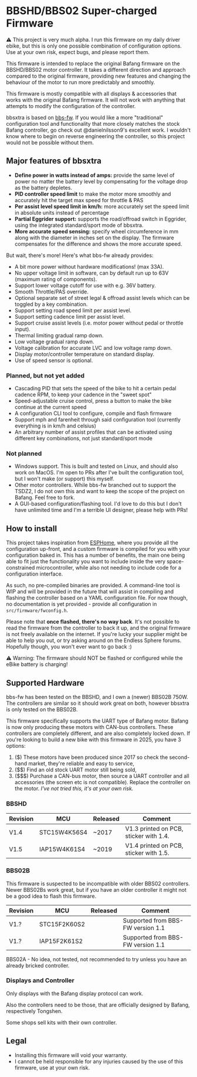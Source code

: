 # BBSHD/BBS02 Super-charged Firmware

⚠️ This project is very much alpha. I run this firmware on my daily driver ebike, but this is only one possible combination of configuration options. Use at your own risk, expect bugs, and please report them.

This firmware is intended to replace the original Bafang firmware on the BBSHD/BBS02 motor controller. It takes a different direction and approach compared to the original firmware, providing new features and changing the behaviour of the motor to run more predictably and smoothly.

This firmware is mostly compatible with all displays & accessories that works with the original Bafang firmware. It will not work with anything that attempts to modify the configuration of the controller.

bbsxtra is based on [bbs-fw](https://github.com/danielnilsson9/bbs-fw). If you would like a more "traditional" configuration tool and functionality that more closely matches the stock Bafang controller, go check out @danielnilsson9's excellent work. I wouldn't know where to begin on reverse engineering the controller, so this project would not be possible without them.

## Major features of bbsxtra

- **Define power in watts instead of amps:** provide the same level of power no matter the battery level by compensating for the voltage drop as the battery depletes.
- **PID controller speed limit** to make the motor more smoothly and accurately hit the target max speed for throttle & PAS
- **Per assist level speed limit in km/h:** more accurately set the speed limit in absolute units instead of percentage
- **Partial Eggrider support:** supports the road/offroad switch in Eggrider, using the integrated standard/sport mode of bbsxtra.
- **More accurate speed sensing:** specify wheel circumference in mm along with the diameter in inches set on the display. The firmware compensates for the difference and shows the more accurate speed.

But wait, there's more! Here's what bbs-fw already provides:

- A bit more power without hardware modifications! (max 33A). 
- No upper voltage limit in software, can by default run up to 63V (maximum rating of components).
- Support lower voltage cutoff for use with e.g. 36V battery.
- Smooth Throttle/PAS override.
- Optional separate set of street legal & offroad assist levels which can be toggled by a key combination.
- Support setting road speed limit per assist level.
- Support setting cadence limit per assist level.
- Support cruise assist levels (i.e. motor power without pedal or throttle input).
- Thermal limiting gradual ramp down.
- Low voltage gradual ramp down.
- Voltage calibration for accurate LVC and low voltage ramp down.
- Display motor/controller temperature on standard display.
- Use of speed sensor is optional.

### Planned, but not yet added

- Cascading PID that sets the speed of the bike to hit a certain pedal cadence RPM, to keep your cadence in the "sweet spot"
- Speed-adjustable cruise control, press a button to make the bike continue at the current speed
- A configuration CLI tool to configure, compile and flash firmware
- Support mph and farenheit through said configuration tool (currently everything is in km/h and celsius)
- An arbitrary number of assist profiles that can be activated using different key combinations, not just standard/sport mode

### Not planned

- Windows support. This is built and tested on Linux, and should also work on MacOS. I'm open to PRs after I've built the configuration tool, but I won't make (or support) this myself.
- Other motor controllers. While bbs-fw branched out to support the TSDZ2, I do not own this and want to keep the scope of the project on Bafang. Feel free to fork.
- A GUI-based configuration/flashing tool. I'd love to do this but I don't have unlimited time and I'm a terrible UI designer, please help with PRs!

## How to install

This project takes inspiration from [ESPHome](https://esphome.io/), where you provide all the configuration up-front, and a custom firmware is compiled for you with your configuration baked in. This has a number of benefits, the main one being able to fit just the functionality you want to include inside the very space-constrained microcontroller, while also not needing to include code for a configuration interface.

As such, no pre-compiled binaries are provided. A command-line tool is WIP and will be provided in the future that will assist in compiling and flashing the controller based on a YAML configuration file. For now though, no documentation is yet provided - provide all configuration in `src/firmware/fwconfig.h`.

Please note that **once flashed, there's no way back**. It's not possible to read the firmware from the controller to back it up, and the original firmware is not freely available on the internet. If you're lucky your supplier might be able to help you out, or try asking around on the Endless Sphere forums. Hopefully though, you won't ever want to go back :)

⚠️ Warning: The firmware should NOT be flashed or configured while the eBike battery is charging!

## Supported Hardware

bbs-fw has been tested on the BBSHD, and I own a (newer) BBS02B 750W. The controllers are similar so it should work great on both, however bbsxtra is only tested on the BBS02B.

This firmware specifically supports the UART type of Bafang motor. Bafang is now only producing these motors with CAN-bus controllers. These controllers are completely different, and are also completely locked down. If you're looking to build a new bike with this firmware in 2025, you have 3 options:

1. ($) These motors have been produced since 2017 so check the second-hand market, they're reliable and easy to service,
2. ($$) Find an old stock UART motor still being sold,
3. ($$$) Purchase a CAN-bus motor, then source a UART controller and all accessories (the screen etc is not compatible). Replace the controller on the motor. *I've not tried this, it's at your own risk.*

### BBSHD

Revision | MCU          | Released    | Comment
-------- | ------------ | ----------- | --------------------
V1.4     | STC15W4K56S4 | ~2017       | V1.3 printed on PCB, sticker with 1.4.
V1.5     | IAP15W4K61S4 | ~2019       | V1.4 printed on PCB, sticker with 1.5.

### BBS02B
This firmware is suspected to be incompatible with older BBS02 controllers.
Newer BBS02Bs work great, but if you have an older controller it might not be a good idea to flash this firmware.

Revision | MCU          | Released    | Comment
-------- | ------------ | ----------- | --------------------
V1.?     | STC15F2K60S2 |             | Supported from BBS-FW version 1.1
V1.?     | IAP15F2K61S2 |             | Supported from BBS-FW version 1.1

BBS02A - No idea, not tested, not recommended to try unless you have an already bricked controller.

### Displays and Controller 

Only displays with the Bafang display protocol can work. 

Also the controllers need to be those, that are officially designed by Bafang, respectively Tongshen. 

Some shops sell kits with their own controller.

## Legal
* Installing this firmware will void your warranty.
* I cannot be held responsible for any injuries caused by the use of this firmware, use at your own risk.
